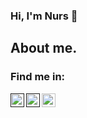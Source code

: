 ### Hi, I'm Nurs 👋

## About me.
<!-- I am a software developer who loves to write and document what I learn at [my website](https://google.com). -->

### Find me in:
<a href="">
  <img align="left" alt="Nurs's website" width="22px" src="https://img.icons8.com/color/30/000000/globe.png" style=" color:'white' "/>
</a>
<a href="">
  <img align="left" alt="Nurs's Linkdein" width="22px" src="https://img.icons8.com/color/30/000000/linkedin.png" />
</a>
<a href="https://github.com/nasanov">
  <img align="left" alt="Nurs's Github" width="22px" src="https://img.icons8.com/color/30/000000/octocat.png" />
</a>
<br/>
<!--
### Tech stack and tools I work with:
<img align="left" src="https://img.icons8.com/color/30/000000/c-programming.png"/>
<img align="left" src="https://img.icons8.com/color/30/000000/docker.png"/>
<img align="left" src="https://img.icons8.com/color/30/000000/javascript.png"/>
<img align="left" src="https://img.icons8.com/color/30/000000/nodejs.png"/>
<img align="left" alt="Terminal" width="30px" src="https://raw.githubusercontent.com/github/explore/80688e429a7d4ef2fca1e82350fe8e3517d3494d/topics/terminal/terminal.png" />
<img align="left" alt="Git" width="30px" src="https://raw.githubusercontent.com/github/explore/80688e429a7d4ef2fca1e82350fe8e3517d3494d/topics/git/git.png" />
<!-- Full Stack Software Engineer, JavaScript, React, Redux, Express, Node, SQL, HTML5, CSS, Python, Flask, SQLAlchemy -->
<!--
**nasanov/nasanov** is a ✨ _special_ ✨ repository because its `README.md` (this file) appears on your GitHub profile.

Here are some ideas to get you started:

- 🔭 I’m currently working on ...
- 🌱 I’m currently learning ...
- 👯 I’m looking to collaborate on ...
- 🤔 I’m looking for help with ...
- 💬 Ask me about ...
- 📫 How to reach me: ...
- 😄 Pronouns: ...
- ⚡ Fun fact: ...
-->
